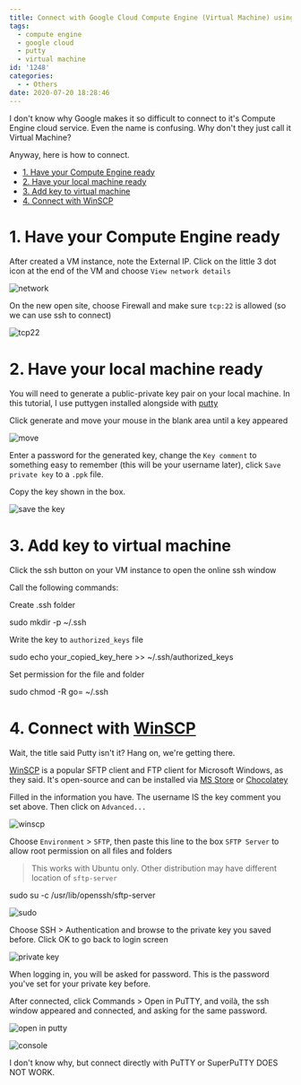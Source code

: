 ```yaml
---
title: Connect with Google Cloud Compute Engine (Virtual Machine) using PuTTY
tags:
  - compute engine
  - google cloud
  - putty
  - virtual machine
id: '1248'
categories:
  - - Others
date: 2020-07-20 18:28:46
---
```


I don't know why Google makes it so difficult to connect to it's Compute Engine cloud service. Even the name is confusing. Why don't they just call it Virtual Machine?

Anyway, here is how to connect.
<!-- more -->
*   [1\. Have your Compute Engine ready](#1-have-your-compute-engine-ready)
*   [2\. Have your local machine ready](#2-have-your-local-machine-ready)
*   [3\. Add key to virtual machine](#3-add-key-to-virtual-machine)
*   [4\. Connect with WinSCP](#4-connect-with-winscp)

# 1\. Have your Compute Engine ready

After created a VM instance, note the External IP. Click on the little 3 dot icon at the end of the VM and choose `View network details`

![network](https://i.imgur.com/8QeJ7Yz.png)

On the new open site, choose Firewall and make sure `tcp:22` is allowed (so we can use ssh to connect)

![tcp22](https://i.imgur.com/oGJRuPE.png)

# 2\. Have your local machine ready

You will need to generate a public-private key pair on your local machine. In this tutorial, I use puttygen installed alongside with [putty](https://chocolatey.org/packages/putty)

Click generate and move your mouse in the blank area until a key appeared

![move](https://i.imgur.com/5xJDSzQ.png)

Enter a password for the generated key, change the `Key comment` to something easy to remember (this will be your username later), click `Save private key` to a `.ppk` file.

Copy the key shown in the box.

![save the key](https://i.imgur.com/Q0xhVqQ.png)

# 3\. Add key to virtual machine

Click the ssh button on your VM instance to open the online ssh window

Call the following commands:

Create .ssh folder

sudo mkdir -p ~/.ssh

Write the key to `authorized_keys` file

sudo echo your\_copied\_key\_here >> ~/.ssh/authorized\_keys

Set permission for the file and folder

sudo chmod -R go= ~/.ssh

# 4\. Connect with [WinSCP](https://github.com/winscp/winscp)

Wait, the title said Putty isn't it? Hang on, we're getting there.

[WinSCP](https://github.com/winscp/winscp) is a popular SFTP client and FTP client for Microsoft Windows, as they said. It's open-source and can be installed via [MS Store](https://www.microsoft.com/store/apps/9p0pq8b65n8x) or [Chocolatey](https://chocolatey.org/packages/winscp)

Filled in the information you have. The username IS the key comment you set above. Then click on `Advanced...`

![winscp](https://i.imgur.com/VW4Xk88.png)

Choose `Environment` > `SFTP`, then paste this line to the box `SFTP Server` to allow root permission on all files and folders

> This works with Ubuntu only. Other distribution may have different location of `sftp-server`

sudo su -c /usr/lib/openssh/sftp-server

![sudo](https://i.imgur.com/dIgyNUA.png)

Choose SSH > Authentication and browse to the private key you saved before. Click OK to go back to login screen

![private key](https://i.imgur.com/x9MyGPp.png)

When logging in, you will be asked for password. This is the password you've set for your private key before.

After connected, click Commands > Open in PuTTY, and voilà, the ssh window appeared and connected, and asking for the same password.

![open in putty](https://i.imgur.com/iMSGvYB.png)

![console](https://i.imgur.com/qKuzGiy.png)

I don't know why, but connect directly with PuTTY or SuperPuTTY DOES NOT WORK.